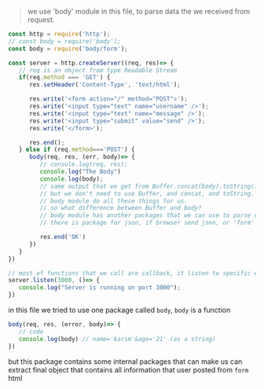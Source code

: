 > we use 'body' module in this file, to parse data the we received from request.

```js
const http = require('http');
// const body = require('body');
const body = require('body/form');

const server = http.createServer((req, res)=> {
   // req is an object from type Readable Stream
   if(req.method === 'GET') {
      res.setHeader('Content-Type', 'text/html');

      res.write('<form action="/" method="POST">');
      res.write('<input type="text" name="username" />');
      res.write('<input type="text" name="message" />');
      res.write('<input type="submit" value="send" />');
      res.write('</form>');

      res.end();
   } else if (req.method==='POST') {
      body(req, res, (err, body)=> {
         // console.log(req, res);
         console.log("The Body")
         console.log(body);
         // same output that we get from Buffer.concat(body).toString()
         // but we don't need to use Buffer, and concat, and toString.
         // body module do all these things for us.
         // so what difference between Buffer and body?
         // body module has another packages that we can use to parse data.
         // there is package for json, if browser send json, or 'form' package for user send data from 'form'

         res.end('OK')
      })
   }
})

// most of functions that we call are callback, it listen to specific event, and will be executed when the event is fired.
server.listen(3000, ()=> {
   console.log("Server is running on port 3000");
})
```

in this file we tried to use one package called `body`, `body` is a function
```js
body(req, res, (error, body)=> {
   // code
   console.log(body) // name='karim'&age='21' (as a string)
}) 
```
but this package contains some internal packages that can make us can extract final object that contains all information that user posted from `form` html